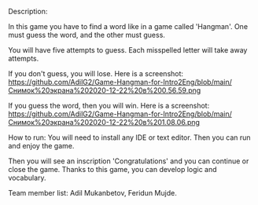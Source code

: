 Description:

In this game you have to find a word like in a game called 'Hangman'.
One must guess the word, and the other must guess.

You will have five attempts to guess.
Each misspelled letter will take away attempts.

If you don't guess, you will lose. Here is a screenshot:
https://github.com/AdilG2/Game-Hangman-for-Intro2Eng/blob/main/Снимок%20экрана%202020-12-22%20в%200.56.59.png

If you guess the word, then you will win. Here is a screenshot:
https://github.com/AdilG2/Game-Hangman-for-Intro2Eng/blob/main/Снимок%20экрана%202020-12-22%20в%201.08.06.png

How to run:
You will need to install any IDE or text editor. Then you can run and enjoy the game.

Then you will see an inscription 'Congratulations' and you can continue or close the game.
Thanks to this game, you can develop logic and vocabulary.

Team member list:
Adil Mukanbetov, Feridun Mujde.
